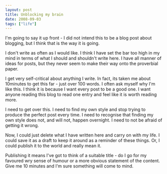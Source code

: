 ```yaml
---
layout: post
title: Unblocking my brain
date: 2008-09-03
tags: ["life"]
---
```


I'm going to say it up front - I did not intend this to be a blog post about blogging, but I think that is the way it is going.

I don't write as often as I would like. I think I have set the bar too high in my mind in terms of what I should and shouldn't write here. I have all manner of ideas for posts, but they never seem to make their way onto the proverbial paper.

I get very self-critical about anything I write. In fact, its taken me about 10minutes to get this far - just over 100 words. I often ask myself why I'm like this. I think it is because I want every post to be a good one. I want anyone reading this blog to read one entry and feel like it is worth reading more.

I need to get over this. I need to find my own style and stop trying to produce the perfect post every time. I need to recognise that finding my own style does not, and will not, happen overnight. I need to not be afraid of getting it wrong.

Now, I could just delete what I have written here and carry on with my life. I could save it as a draft to keep it around as a reminder of these things. Or, I could publish it to the world and really mean it.

Publishing it means I've got to think of a suitable title - do I go for my favoured wry sense of humour or a more obvious statement of the content. Give me 10 minutes and I'm sure something will come to mind.